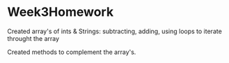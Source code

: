 # Week3Homework

Created array's of ints & Strings: subtracting, adding, using loops to iterate throught the array

Created methods to complement the array's. 
